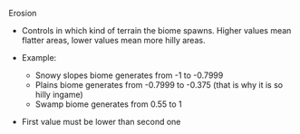 Erosion

* Controls in which kind of terrain the biome spawns. Higher values mean flatter areas, lower values mean more hilly areas.


* Example:
  * Snowy slopes biome generates from -1 to -0.7999
  * Plains biome generates from -0.7999 to -0.375 (that is why it is so hilly ingame)
  * Swamp biome generates from 0.55 to 1
  
    
* First value must be lower than second one